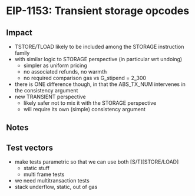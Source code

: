 # EIP-1153: Transient storage opcodes

## Impact

- TSTORE/TLOAD likely to be included among the STORAGE instruction family
- with similar logic to STORAGE perspective (in particular wrt undoing)
    - simpler as uniform pricing
    - no associated refunds, no warmth
    - no required comparison gas vs G_stipend = 2_300
- there is ONE difference though, in that the ABS_TX_NUM intervenes in the consistency argument
- new TRANSIENT perspective
    - likely safer not to mix it with the STORAGE perspective
    - will require its own (simple) consistency argument

## Notes

## Test vectors

- make tests parametric so that we can use both [S/T][STORE/LOAD]
    - static stuff
    - multi frame tests
- we need multitransaction tests
- stack underflow, static, out of gas
